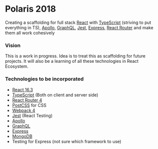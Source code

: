 Polaris 2018
=============
Creating a scaffolding for full stack [React](https://reactjs.org) with [TypeScript](https://www.typescriptlang.org) (striving to put everything in TS), [Apollo](https://www.apollographql.com), [GraphQL](https://graphql.org), [Jest](https://jestjs.io), [Express](https://expressjs.com), [React Router](https://reacttraining.com/react-router/) and make them all work cohesively

### Vision
This is a work in progress. Idea is to treat this as scaffolding for future projects.
It will also be a learning of all these technologies in React Ecosystem.

### Technologies to be incorporated
* [React 16.3](https://reactjs.org)
* [TypeScript](https://www.typescriptlang.org) (Both on client and server side)
* [React Router 4](https://reacttraining.com/react-router/)
* [PostCSS](https://postcss.org) for CSS
* [Webpack 4](https://webpack.js.org)
* [Jest](https://jestjs.io) (React Testing)
* [Apollo](https://www.apollographql.com)
* [GraphQL](https://graphql.org)
* [Express](https://expressjs.com) 
* [MongoDB](https://www.mongodb.com)
* Testing for Express (not sure which framework to use)
